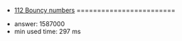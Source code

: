 + [112 Bouncy numbers](http://projecteuler.net/problem=112)
========================

- answer: 1587000 
- min used time: 297 ms

